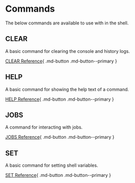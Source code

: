 # Commands

The below commands are available to use with in the shell.

## CLEAR
A basic command for clearing the console and history logs.

[CLEAR Reference](clear.md){ .md-button .md-button--primary }


## HELP
A basic command for showing the help text of a command.

[HELP Reference](help.md){ .md-button .md-button--primary }


## JOBS
A command for interacting with jobs.

[JOBS Reference](jobs.md){ .md-button .md-button--primary }


## SET
A basic command for setting shell variables.

[SET Reference](set.md){ .md-button .md-button--primary }
